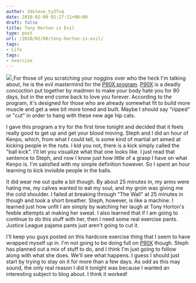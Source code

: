 ```yaml
---
author: 2dsteve_ty3fxq
date: 2010-02-09 01:27:11+00:00
draft: false
title: Tony Horton is Evil
type: post
url: /2010/02/08/tony-horton-is-evil/
tags:
- Life
tags:
- exercise
---
```


[![](http://www.bitsandbinary.com/wp-content/uploads/2010/02/image.axd_-e1265678706694.jpeg)
](http://www.bitsandbinary.com/wp-content/uploads/2010/02/image.axd_-e1265678706694.jpeg)For those of you scratching your noggins over who the heck I'm talking about, he is the evil mastermind for the [P90X program](http://www.beachbody.com/product/fitness_programs/p90x.do?gclid=COfA3OCM5J8CFQHxDAodNT6EFg&code=GOOGLE_SEMB_P90X&ef_id=1908:3:s_3d8e651e569952b2cd77b3a61f6d5042_3894887803:S3C5mko-KSIAABWZPBAAAAFA:20100209012546). [P90X](http://www.beachbody.com/product/fitness_programs/p90x.do?gclid=COfA3OCM5J8CFQHxDAodNT6EFg&code=GOOGLE_SEMB_P90X&ef_id=1908:3:s_3d8e651e569952b2cd77b3a61f6d5042_3894887803:S3C5mko-KSIAABWZPBAAAAFA:20100209012546) is a deadly concoction put together by madmen to make your body hate you for 90 days, but in the end come back to love you forever. According to the program, it's designed for those who are already somewhat fit to build more muscle and get a wee bit more toned and built. Maybe I should say "ripped" or "cut" in order to hang with these new age hip cats.

I gave this program a try for the first time tonight and decided that it feels really good to get up and get your blood moving. Steph and I did an hour of Kenpo, which, from what I could tell, is some kind of martial art aimed at kicking people in the nuts. I kid you not, there is a kick simply called the "ball kick". I'll let you visualize what that one looks like. I just read that sentence to Steph, and now I know just how little of a grasp I have on what Kenpo is. I'm satisfied with my simple definition however. So I spent an hour learning to kick invisible people in the balls.

It did wear me out quite a bit though. By about 25 minutes in, my arms were hating me, my calves wanted to eat my soul, and my groin was giving me the cold shoulder. I failed at breaking through "The Wall" at 25 minutes in though and took a short breather. Steph, however, is like a machine. I learned just how unfit I am simply by watching her laugh at Tony Horton's feeble attempts at making her sweat. I also learned that if I am going to continue to do this stuff with her, then I need some real exercise pants. Justice League pajama pants just aren't going to cut it.

I'll keep you guys posted on this hardcore exercise thing that I seem to have wrapped myself up in. I'm not going to be doing full on [P90X](http://www.beachbody.com/product/fitness_programs/p90x.do?gclid=COfA3OCM5J8CFQHxDAodNT6EFg&code=GOOGLE_SEMB_P90X&ef_id=1908:3:s_3d8e651e569952b2cd77b3a61f6d5042_3894887803:S3C5mko-KSIAABWZPBAAAAFA:20100209012546) though. Steph has planned out a mix of stuff to do, and I think I'm just going to follow along with what she does. We'll see what happens. I guess I should just start by trying to stay on it for more than a few days. As odd as this may sound, the only real reason I did it tonight was because I wanted an interesting subject to blog about. I think it worked!
